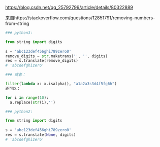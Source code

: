 https://blog.csdn.net/qq_25792799/article/details/80322889

来自https://stackoverflow.com/questions/12851791/removing-numbers-from-string
```py
### python3:

from string import digits
 
s = 'abc123def456ghi789zero0'
remove_digits = str.maketrans('', '', digits)
res = s.translate(remove_digits)
# 'abcdefghizero'

### 或者：

filter(lambda x: x.isalpha(), "a1a2a3s3d4f5fg6h")
还可以：

for i in range(10):
  a.replace(str(i),'')

### python2:

from string import digits
 
s = 'abc123def456ghi789zero0'
res = s.translate(None, digits)
# 'abcdefghizero'
```